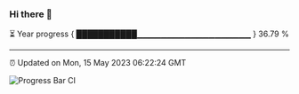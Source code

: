 ### Hi there 👋

⏳ Year progress { ███████████▁▁▁▁▁▁▁▁▁▁▁▁▁▁▁▁▁▁▁ } 36.79 %

---

⏰ Updated on Mon, 15 May 2023 06:22:24 GMT

![Progress Bar CI](https://github.com/ZhaoGui/ZhaoGui/workflows/Progress%20Bar%20CI/badge.svg)

